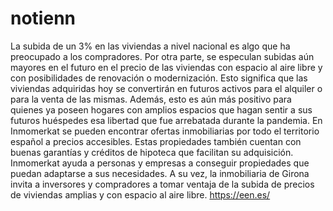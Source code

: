 # notienn
La subida de un 3% en las viviendas a nivel nacional es algo que ha preocupado a los compradores. Por otra parte, se especulan subidas aún mayores en el futuro en el precio de las viviendas con espacio al aire libre y con posibilidades de renovación o modernización. Esto significa que las viviendas adquiridas hoy se convertirán en futuros activos para el alquiler o para la venta de las mismas. Además, esto es aún más positivo para quienes ya poseen hogares con amplios espacios que hagan sentir a sus futuros huéspedes esa libertad que fue arrebatada durante la pandemia.  En Inmomerkat se pueden encontrar ofertas inmobiliarias por todo el territorio español a precios accesibles. Estas propiedades también cuentan con buenas garantías y créditos de hipoteca que facilitan su adquisición. Inmomerkat ayuda a personas y empresas a conseguir propiedades que puedan adaptarse a sus necesidades. A su vez, la inmobiliaria de Girona invita a inversores y compradores a tomar ventaja de la subida de precios de viviendas amplias y con espacio al aire libre.  https://een.es/
